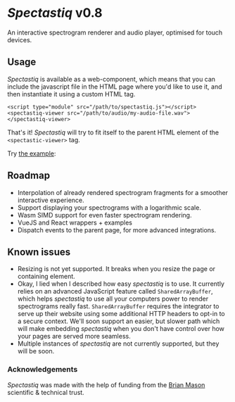# *Spectastiq* v0.8
An interactive spectrogram renderer and audio player, optimised for touch devices.

## Usage
*Spectastiq* is available as a web-component, which means that you can include the javascript file in the HTML page where you'd like to use it, and then instantiate it using a custom HTML tag.

```
<script type="module" src="/path/to/spectastiq.js"></script>
<spectastiq-viewer src="/path/to/audio/my-audio-file.wav"></spectastiq-viewer>
```

That's it!  *Spectastiq* will try to fit itself to the parent HTML element of the `<spectastic-viewer>` tag.

Try [the example](https://hardiesoft.com/spectastiq/):

## Roadmap
- Interpolation of already rendered spectrogram fragments for a smoother interactive experience.
- Support displaying your spectrograms with a logarithmic scale.
- Wasm SIMD support for even faster spectrogram rendering.
- VueJS and React wrappers + examples
- Dispatch events to the parent page, for more advanced integrations.

## Known issues
- Resizing is not yet supported.  It breaks when you resize the page or containing element.
- Okay, I lied when I described how easy *spectastiq* is to use.  It currently relies on an advanced JavaScript feature called `SharedArrayBuffer`, which helps *spectastiq* to use all your computers power to render spectrograms really fast.  `SharedArrayBuffer` requires the integrator to serve up their website using some additional HTTP headers to opt-in to a secure context.  We'll soon support an easier, but slower path which will make embedding *spectastiq* when you don't have control over how your pages are served more seamless.
- Multiple instances of *spectastiq* are not currently supported, but they will be soon.

### Acknowledgements

*Spectastiq* was made with the help of funding from the [Brian Mason](https://brianmasontrust.org/) scientific & technical trust.
